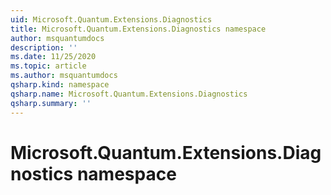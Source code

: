 ```yaml
---
uid: Microsoft.Quantum.Extensions.Diagnostics
title: Microsoft.Quantum.Extensions.Diagnostics namespace
author: msquantumdocs
description: ''
ms.date: 11/25/2020
ms.topic: article
ms.author: msquantumdocs
qsharp.kind: namespace
qsharp.name: Microsoft.Quantum.Extensions.Diagnostics
qsharp.summary: ''
---
```


# Microsoft.Quantum.Extensions.Diagnostics namespace



